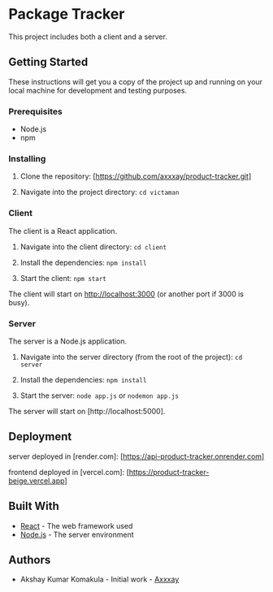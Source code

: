 # Package Tracker

This project includes both a client and a server.

## Getting Started

These instructions will get you a copy of the project up and running on your local machine for development and testing purposes.

### Prerequisites

- Node.js
- npm

### Installing

1. Clone the repository:  [https://github.com/axxxay/product-tracker.git]

2. Navigate into the project directory:  ```cd victaman```


### Client

The client is a React application.

1. Navigate into the client directory:  ```cd client```

2. Install the dependencies:  `npm install`

3. Start the client:  `npm start`

The client will start on [http://localhost:3000](http://localhost:3000) (or another port if 3000 is busy).

### Server

The server is a Node.js application.

1. Navigate into the server directory (from the root of the project):  `cd server`

2. Install the dependencies:  `npm install`

3. Start the server:  `node app.js` or `nodemon app.js`

The server will start on [http://localhost:5000].


## Deployment

server deployed in [render.com]: [https://api-product-tracker.onrender.com]

frontend deployed in [vercel.com]: [https://product-tracker-beige.vercel.app]

## Built With

- [React](https://reactjs.org/) - The web framework used
- [Node.js](https://nodejs.org/) - The server environment

## Authors

- Akshay Kumar Komakula - Initial work - [Axxxay](https://github.com/axxxay)
